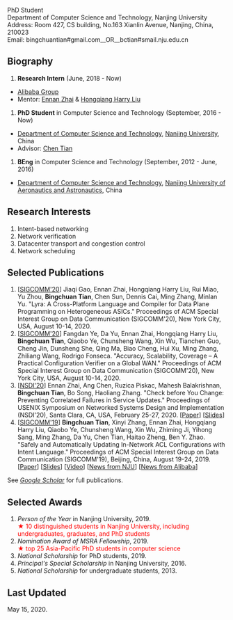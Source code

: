 PhD Student  
Department of Computer Science and Technology, Nanjing University  
Address: Room 427, CS building, No.163 Xianlin Avenue, Nanjing, China, 210023  
Email: bingchuantian#gmail.com__OR__bctian#smail.nju.edu.cn 


## Biography
1. **Research Intern** (June, 2018 - Now)  
  * [Alibaba Group](https://www.alibabagroup.com/en/global/home)  
  * Mentor: [Ennan Zhai](https://ennanzhai.github.io/) & [Hongqiang Harry Liu](http://www.hongqiangliu.com/)
1. **PhD Student** in Computer Science and Technology (September, 2016 - Now)  
  * [Department of Computer Science and Technology](http://cs.nju.edu.cn/), [Nanjing University](https://www.nju.edu.cn/), China  
  * Advisor: [Chen Tian](https://cs.nju.edu.cn/tianchen/)
1. **BEng** in Computer Science and Technology (September, 2012 - June, 2016)  
  * [Department of Computer Science and Technology](http://cs.nuaa.edu.cn/), [Nanjing University of Aeronautics and Astronautics](http://www.nuaa.edu.cn/), China

## Research Interests
1. Intent-based networking
1. Network verification
1. Datacenter transport and congestion control 
1. Network scheduling

## Selected Publications
1. \[[SIGCOMM'20](http://conferences.sigcomm.org/sigcomm/2020/)\] 
  Jiaqi Gao, Ennan Zhai, Hongqiang Harry Liu, Rui Miao, Yu Zhou, **Bingchuan Tian**, Chen Sun, Dennis Cai, Ming Zhang, Minlan Yu. 
  "Lyra: A Cross-Platform Language and Compiler for Data Plane Programming on Heterogeneous ASICs." 
  Proceedings of ACM Special Interest Group on Data Communication (SIGCOMM'20), New York City, USA, August 10-14, 2020.
1. \[[SIGCOMM'20](http://conferences.sigcomm.org/sigcomm/2020/)\] 
  Fangdan Ye, Da Yu, Ennan Zhai, Hongqiang Harry Liu, **Bingchuan Tian**, Qiaobo Ye, Chunsheng Wang, Xin Wu, Tianchen Guo, Cheng Jin, Dunsheng She, Qing Ma, Biao Cheng, Hui Xu, Ming Zhang, Zhiliang Wang, Rodrigo Fonseca. 
  "Accuracy, Scalability, Coverage – A Practical Configuration Verifier on a Global WAN." 
  Proceedings of ACM Special Interest Group on Data Communication (SIGCOMM'20), New York City, USA, August 10-14, 2020.
1. \[[NSDI'20](https://www.usenix.org/conference/nsdi20)\] 
  Ennan Zhai, Ang Chen, Ruzica Piskac, Mahesh Balakrishnan, **Bingchuan Tian**, Bo Song, Haoliang Zhang.
  "Check before You Change: Preventing Correlated Failures in Service Updates." 
  Proceedings of USENIX Symposium on Networked Systems Design and Implementation (NSDI'20), Santa Clara, CA, USA, February 25-27, 2020. 
  \[[Paper](https://www.usenix.org/conference/nsdi20/presentation/zhai)\] 
  \[[Slides](https://www.usenix.org/sites/default/files/conference/protected-files/nsdi20_slides_zhai.pdf)\] 
1. \[[SIGCOMM'19](http://conferences.sigcomm.org/sigcomm/2019/)\] 
  **Bingchuan Tian**, Xinyi Zhang, Ennan Zhai, Hongqiang Harry Liu, Qiaobo Ye, Chunsheng Wang, Xin Wu, Zhiming Ji, Yihong Sang, Ming Zhang, Da Yu, Chen Tian, Haitao Zheng, Ben Y. Zhao. 
  "Safely and Automatically Updating In-Network ACL Configurations with Intent Language." 
  Proceedings of ACM Special Interest Group on Data Communication (SIGCOMM'19), Beijing, China, August 19-24, 2019. 
  \[[Paper](https://doi.org/10.1145/3341302.3342088)\] 
  \[[Slides](http://conferences.sigcomm.org/sigcomm/2019/files/slides/paper_5_2.pdf)\] 
  \[[Video](https://dl.acm.org/ft_gateway.cfm?id=3342088&ftid=2080733&dwn=1&CFID=153853516)\] 
  \[[News from NJU](http://news.nju.edu.cn/show_article_12_53506)\] 
  \[[News from Alibaba](https://mp.weixin.qq.com/s/31ERUKkLigExNVLdPZhEeg)\] 

See [_Google Scholar_](https://scholar.google.com/citations?user=yAaafq4AAAAJ&hl=en) for full publications.

## Selected Awards
1. _Person of the Year_ in Nanjing University, 2019. <br> <font color="red"> ★ 10 distinguished students in Nanjing University, including undergraduates, graduates, and PhD students </font>
1. _Nomination Award of MSRA Fellowship_, 2019. <br> <font color="red"> ★ top 25 Asia-Pacific PhD students in computer science </font>
1. _National Scholarship_ for PhD students, 2019.
1. _Principal's Special Scholarship_ in Nanjing University, 2016.
1. _National Scholarship_ for undergraduate students, 2013.

## Last Updated
May 15, 2020.

